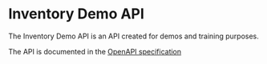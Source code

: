 # Inventory Demo API

The Inventory Demo API is an API created for demos and training purposes.

The API is documented in the [OpenAPI specification](https://github.com/oyron/inventory-api-python/blob/main/src/static/openapi.yaml)

